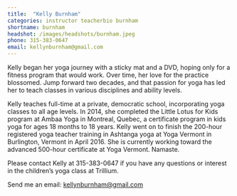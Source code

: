 ```yaml
---
title:  "Kelly Burnham"
categories: instructor teacherbio burnham
shortname: burnham
headshot: /images/headshots/burnham.jpeg
phone: 315-383-0647
email: kellynburnham@gmail.com
---
```

Kelly began her yoga journey with a sticky mat and a DVD, hoping only for a fitness program that would work.  Over time, her love for the practice blossomed. Jump forward two decades, and that passion for yoga has led her to teach classes in various disciplines and ability levels.

Kelly teaches full-time at a private, democratic school, incorporating yoga classes to all age levels. In 2014, she completed the Little Lotus for Kids program at Ambaa Yoga in Montreal, Quebec, a certificate program in kids yoga for ages 18 months to 18 years. Kelly went on to finish the 200-hour registered yoga teacher training in Ashtanga yoga at Yoga Vermont in Burlington, Vermont in April 2016. She is currently working toward the advanced 500-hour certificate at Yoga Vermont.  Namaste. 

Please contact Kelly at 315-383-0647 if you have any questions or interest in the
children’s yoga class at Trillium.

Send me an email: <a href="mailto:kellynburnham@gmail.com">kellynburnham@gmail.com</a>

